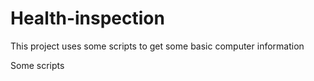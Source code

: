 # Health-inspection
This project uses some scripts to get some basic computer information


Some scripts
